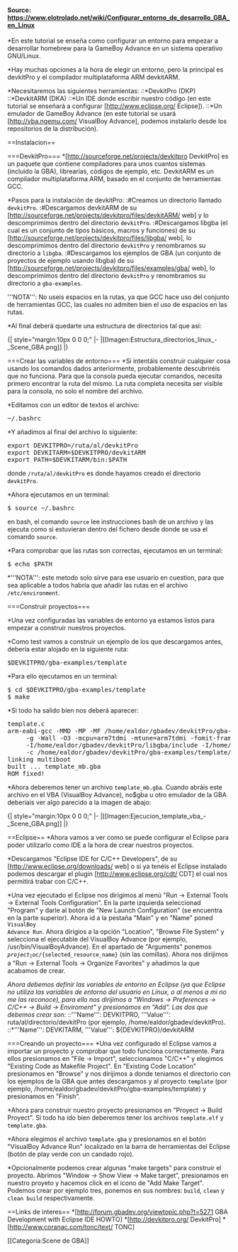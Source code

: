 #### Source: https://www.elotrolado.net/wiki/Configurar_entorno_de_desarrollo_GBA_en_Linux

*En este tutorial se enseña como configurar un entorno para empezar a desarrollar homebrew para la GameBoy Advance en un sistema operativo GNU/Linux.

*Hay muchas opciones a la hora de elegir un entorno, pero la principal es devkitPro y el compilador multiplataforma ARM devkitARM.

*Necesitaremos las siguientes herramientas:
::*DevkitPro (DKP)
::*DevkitARM (DKA)
::*Un IDE donde escribir nuestro código (en este tutorial se enseñará a configurar [http://www.eclipse.org/ Eclipse]).
::*Un emulador de GameBoy Advance (en este tutorial se usará [http://vba.ngemu.com/ VisualBoy Advance], podemos instalarlo desde los repositorios de la distribución).


==Instalacion==

===DevkitPro===
*[http://sourceforge.net/projects/devkitpro DevkitPro] es un paquete que contiene compiladores para unos cuantos sistemas (incluido la GBA), librearías, códigos de ejemplo, etc. DevkitARM es un compilador multiplataforma ARM, basado en el conjunto de herramientas GCC.

*Pasos para la instalación de devkitPro:
:#Creamos un directorio llamado <code style="color:black;">devkitPro</code>.
:#Descargamos devkitARM de su [http://sourceforge.net/projects/devkitpro/files/devkitARM/ web] y lo descomprimimos dentro del directorio <code style="color:black;">devkitPro</code>.
:#Descargamos libgba (el cual es un conjunto de tipos básicos, macros y funciones) de su [http://sourceforge.net/projects/devkitpro/files/libgba/ web], lo descomprimimos dentro del directorio <code style="color:black;">devkitPro</code> y renombramos su directorio a <code style="color:black;">libgba</code>.
:#Descargamos los ejemplos de GBA (un conjunto de proyectos de ejemplo usando libgba) de su [http://sourceforge.net/projects/devkitpro/files/examples/gba/ web], lo descomprimimos dentro del directorio <code style="color:black;">devkitPro</code> y renombramos su directorio a <code style="color:black;">gba-examples</code>.

'''NOTA''': No useis espacios en la rutas, ya que GCC hace uso del conjunto de herramientas GCC, las cuales no admiten bien el uso de espacios en las rutas.

*Al final deberá quedarte una estructura de directorios tal que así:

{| style="margin:10px 0 0 0;"
|-
|[[Imagen:Estructura_directorios_linux_-_Scene_GBA.png]]
|}

===Crear las variables de entorno===
*Si intentáis construir cualquier cosa usando los comandos dados anteriormente, probablemente descubriréis que no funciona. Para que la consola pueda ejecutar comandos, necesita primero encontrar la ruta del mismo. La ruta completa necesita ser visible para la consola, no solo el nombre del archivo.

*Editamos con un editor de textos el archivo:
<pre>~/.bashrc</pre>


*Y añadimos al final del archivo lo siguiente:
<pre>export DEVKITPRO=/ruta/al/devkitPro
export DEVKITARM=$DEVKITPRO/devkitARM
export PATH=$DEVKITARM/bin:$PATH</pre>
donde <code style="color:black;">/ruta/al/devkitPro</code> es donde hayamos creado el directorio <code style="color:black;">devkitPro</code>.


*Ahora ejecutamos en un terminal:
<pre>$ source ~/.bashrc</pre>
en bash, el comando <code style="color:black;">source</code> lee instrucciones bash de un archivo y las ejecuta como si estuvieran dentro del fichero desde donde se usa el comando <code style="color:black;">source</code>.


*Para comprobar que las rutas son correctas, ejecutamos en un terminal:
<pre>$ echo $PATH</pre>


*'''NOTA''': este metodo solo sirve para ese usuario en cuestion, para que sea aplicable a todos habría que añadir las rutas en el archivo <code style="color:black;">/etc/environment</code>.

===Construir proyectos===

*Una vez configuradas las variables de entorno ya estamos listos para empezar a construir nuestros proyectos.

*Como test vamos a construir un ejemplo de los que descargamos antes, debería estar alojado en la siguiente ruta:
<pre>$DEVKITPRO/gba-examples/template</pre>


*Para ello ejecutamos en un terminal:
<pre>$ cd $DEVKITPRO/gba-examples/template
$ make</pre>


*Si todo ha salido bien nos deberá aparecer:

<pre>template.c
arm-eabi-gcc -MMD -MP -MF /home/ealdor/gbadev/devkitPro/gba-examples/template/build/template.d 
     -g -Wall -O3 -mcpu=arm7tdmi -mtune=arm7tdmi -fomit-frame-pointer -ffast-math -mthumb -mthumb-interwork  
     -I/home/ealdor/gbadev/devkitPro/libgba/include -I/home/ealdor/gbadev/devkitPro/gba-examples/template/build                                
     -c /home/ealdor/gbadev/devkitPro/gba-examples/template/source/template.c -o template.o 
linking multiboot
built ... template_mb.gba
ROM fixed!</pre>


*Ahora deberemos tener un archivo <code style="color:black;">template_mb.gba</code>. Cuando abráis este archivo en el VBA (VisualBoy Advance), no$gba u otro emulador de la GBA deberíais ver algo parecido a la imagen de abajo:

{| style="margin:10px 0 0 0;"
|-
|[[Imagen:Ejecucion_template_vba_-_Scene_GBA.png]]
|}

==Eclipse==
*Ahora vamos a ver como se puede configurar el Eclipse para poder utilizarlo como IDE a la hora de crear nuestros proyectos.

*Descargamos "Eclipse IDE for C/C++ Developers", de su [http://www.eclipse.org/downloads/ web] o si ya tenéis el Eclipse instalado podemos descargar el plugin [http://www.eclipse.org/cdt/ CDT] el cual nos permitirá trabar con C/C++.

*Una vez ejecutado el Eclipse nos dirigimos al menú "Run -> External Tools -> External Tools Configuration". En la parte izquierda seleccionad "Program" y darle al botón de "New Launch Configuration" (se encuentra en la parte superior). Ahora id a la pestaña "Main" y en "Name" poned <code style="color:black;">VisualBoy Advance Run</code>. Ahora dirigios a la opción "Location", "Browse File System" y selecciona el ejecutable del VisualBoy Advance (por ejemplo, /usr/bin/VisualBoyAdvance). En el apartado de "Arguments" ponemos <code style="color:black;">${project_loc}/${selected_resource_name}</code> (sin las comillas). Ahora nos dirijimos a "Run -> External Tools -> Organize Favorites" y añadimos la que acabamos de crear.

*Ahora debemos definir las variables de entorno en Eclipse (ya que Eclipse no utiliza las variables de entorno del usuario en Linux, o al menos a mi no me las reconoce), para ello nos dirijimos a "Windows -> Preferences -> C/C++ -> Build -> Enviroment" y presionamos en "Add". Las dos que debemos crear son:
::*'''Name''': DEVKITPRO, '''Value''': ruta/al/directorio/devkitPro (por ejemplo, /home/ealdor/gbadev/devkitPro).
::*'''Name''': DEVKITARM, '''Value''': ${DEVKITPRO}/devkitARM

===Creando un proyecto===
*Una vez configurado el Eclipse vamos a importar un proyecto y comprobar que todo funciona correctamente. Para ellos presionamos en "File -> Import", seleccionamos "C/C++" y elegimos "Existing Code as Makefile Project". En "Existing Code Location" presionamos en "Browse" y nos dirijimos a donde teniamos el directorio con los ejemplos de la GBA que antes descargamos y al proyecto <code style="color:black;">template</code> (por ejemplo, /home/ealdor/gbadev/devkitPro/gba-examples/template) y presionamos en "Finish".

*Ahora para construir nuestro proyecto presionamos en "Proyect -> Build Proyect". Si todo ha ido bien deberemos tener los archivos <code style="color:black;">template.elf</code> y <code style="color:black;">template.gba</code>.

*Ahora elegimos el archivo <code style="color:black;">template.gba</code> y presionamos en el botón "VisualBoy Advance Run" localizado en la barra de herramientas del Eclipse (botón de play verde con un candado rojo).

*Opcionalmente podemos crear algunas "make targets" para construir el proyecto. Abrimos "Window -> Show View -> Make target", presionamos en nuestro proyeto y hacemos click en el icono de "Add Make Target". Podemos crear por ejemplo tres, ponemos en sus nombres: <code style="color:black;">build</code>, <code style="color:black;">clean</code> y <code style="color:black;">clean build</code> respectivamente.

==Links de interes==
*[http://forum.gbadev.org/viewtopic.php?t=5271 GBA Development with Eclipse IDE HOWTO]
*[http://devkitpro.org/ DevkitPro]
*[http://www.coranac.com/tonc/text/ TONC]

[[Categoría:Scene de GBA]]